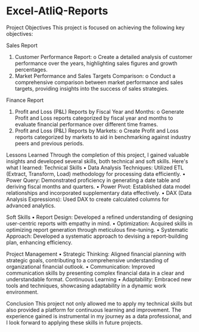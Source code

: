 # Excel-AtliQ-Reports
Project Objectives
This project is focused on achieving the following key objectives:

Sales Report
1.	Customer Performance Report:
o	Create a detailed analysis of customer performance over the years, highlighting sales figures and growth percentages.
2.	Market Performance and Sales Targets Comparison:
o	Conduct a comprehensive comparison between market performance and sales targets, providing insights into the success of sales strategies.

Finance Report
1.	Profit and Loss (P&L) Reports by Fiscal Year and Months:
o	Generate Profit and Loss reports categorized by fiscal year and months to evaluate financial performance over different time frames.
2.	Profit and Loss (P&L) Reports by Markets:
o	Create Profit and Loss reports categorized by markets to aid in benchmarking against industry peers and previous periods.

Lessons Learned
Through the completion of this project, I gained valuable insights and developed several skills, both technical and soft skills. Here's what I learned:
Technical Skills
•	Data Analysis Techniques: Utilized ETL (Extract, Transform, Load) methodology for processing data efficiently.
•	Power Query: Demonstrated proficiency in generating a date table and deriving fiscal months and quarters.
•	Power Pivot: Established data model relationships and incorporated supplementary data effectively.
•	DAX (Data Analysis Expressions): Used DAX to create calculated columns for advanced analytics.

Soft Skills
•	Report Design: Developed a refined understanding of designing user-centric reports with empathy in mind.
•	Optimization: Acquired skills in optimizing report generation through meticulous fine-tuning.
•	Systematic Approach: Developed a systematic approach to devising a report-building plan, enhancing efficiency.

Project Management
•	Strategic Thinking: Aligned financial planning with strategic goals, contributing to a comprehensive understanding of organizational financial outlook.
•	Communication: Improved communication skills by presenting complex financial data in a clear and understandable format.
Continuous Learning
•	Adaptability: Embraced new tools and techniques, showcasing adaptability in a dynamic work environment.

Conclusion
This project not only allowed me to apply my technical skills but also provided a platform for continuous learning and improvement. The experience gained is instrumental in my journey as a data professional, and I look forward to applying these skills in future projects.

